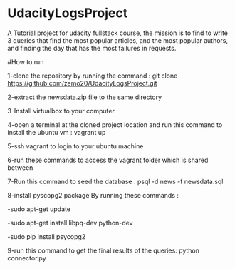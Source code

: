 # UdacityLogsProject

A Tutorial project for udacity fullstack course, the mission is to find to write 3 queries that find the most popular articles, and the
most popular authors, and finding the day that has the most failures in requests.


#How to run

1-clone the repository by running the command : git clone https://github.com/zemo20/UdacityLogsProject.git


2-extract the newsdata.zip file to the same directory


3-Install virtualbox to your computer


4-open a terminal at the cloned project location and run this command to install the ubuntu vm : vagrant up


5-ssh vagrant to login to your ubuntu machine


6-run these commands to access the vagrant folder which is shared between


7-Run this command to seed the database : psql -d news -f newsdata.sql


8-install pyscopg2 package By running these commands :


-sudo apt-get update


-sudo apt-get install libpq-dev python-dev


-sudo pip install psycopg2


9-run this command to get the final results of the queries: python connector.py
